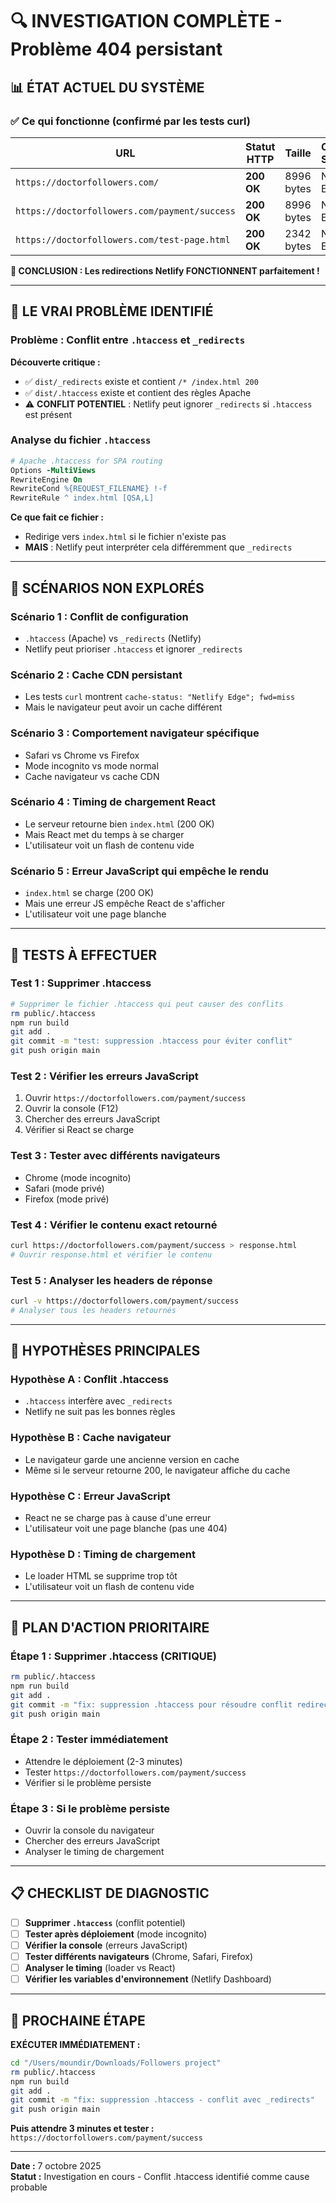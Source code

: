 # 🔍 INVESTIGATION COMPLÈTE - Problème 404 persistant

## 📊 ÉTAT ACTUEL DU SYSTÈME

### ✅ Ce qui fonctionne (confirmé par les tests curl)

| URL | Statut HTTP | Taille | Cache Status |
|-----|-------------|--------|--------------|
| `https://doctorfollowers.com/` | **200 OK** | 8996 bytes | Netlify Edge |
| `https://doctorfollowers.com/payment/success` | **200 OK** | 8996 bytes | Netlify Edge |
| `https://doctorfollowers.com/test-page.html` | **200 OK** | 2342 bytes | Netlify Edge |

**🎯 CONCLUSION : Les redirections Netlify FONCTIONNENT parfaitement !**

---

## 🚨 LE VRAI PROBLÈME IDENTIFIÉ

### **Problème : Conflit entre `.htaccess` et `_redirects`**

**Découverte critique :**
- ✅ `dist/_redirects` existe et contient `/* /index.html 200`
- ✅ `dist/.htaccess` existe et contient des règles Apache
- ⚠️ **CONFLIT POTENTIEL** : Netlify peut ignorer `_redirects` si `.htaccess` est présent

### **Analyse du fichier `.htaccess`**
```apache
# Apache .htaccess for SPA routing
Options -MultiViews
RewriteEngine On
RewriteCond %{REQUEST_FILENAME} !-f
RewriteRule ^ index.html [QSA,L]
```

**Ce que fait ce fichier :**
- Redirige vers `index.html` si le fichier n'existe pas
- **MAIS** : Netlify peut interpréter cela différemment que `_redirects`

---

## 🔧 SCÉNARIOS NON EXPLORÉS

### **Scénario 1 : Conflit de configuration**
- `.htaccess` (Apache) vs `_redirects` (Netlify)
- Netlify peut prioriser `.htaccess` et ignorer `_redirects`

### **Scénario 2 : Cache CDN persistant**
- Les tests `curl` montrent `cache-status: "Netlify Edge"; fwd=miss`
- Mais le navigateur peut avoir un cache différent

### **Scénario 3 : Comportement navigateur spécifique**
- Safari vs Chrome vs Firefox
- Mode incognito vs mode normal
- Cache navigateur vs cache CDN

### **Scénario 4 : Timing de chargement React**
- Le serveur retourne bien `index.html` (200 OK)
- Mais React met du temps à se charger
- L'utilisateur voit un flash de contenu vide

### **Scénario 5 : Erreur JavaScript qui empêche le rendu**
- `index.html` se charge (200 OK)
- Mais une erreur JS empêche React de s'afficher
- L'utilisateur voit une page blanche

---

## 🧪 TESTS À EFFECTUER

### **Test 1 : Supprimer .htaccess**
```bash
# Supprimer le fichier .htaccess qui peut causer des conflits
rm public/.htaccess
npm run build
git add .
git commit -m "test: suppression .htaccess pour éviter conflit"
git push origin main
```

### **Test 2 : Vérifier les erreurs JavaScript**
1. Ouvrir `https://doctorfollowers.com/payment/success`
2. Ouvrir la console (F12)
3. Chercher des erreurs JavaScript
4. Vérifier si React se charge

### **Test 3 : Tester avec différents navigateurs**
- Chrome (mode incognito)
- Safari (mode privé)
- Firefox (mode privé)

### **Test 4 : Vérifier le contenu exact retourné**
```bash
curl https://doctorfollowers.com/payment/success > response.html
# Ouvrir response.html et vérifier le contenu
```

### **Test 5 : Analyser les headers de réponse**
```bash
curl -v https://doctorfollowers.com/payment/success
# Analyser tous les headers retournés
```

---

## 🎯 HYPOTHÈSES PRINCIPALES

### **Hypothèse A : Conflit .htaccess**
- `.htaccess` interfère avec `_redirects`
- Netlify ne suit pas les bonnes règles

### **Hypothèse B : Cache navigateur**
- Le navigateur garde une ancienne version en cache
- Même si le serveur retourne 200, le navigateur affiche du cache

### **Hypothèse C : Erreur JavaScript**
- React ne se charge pas à cause d'une erreur
- L'utilisateur voit une page blanche (pas une 404)

### **Hypothèse D : Timing de chargement**
- Le loader HTML se supprime trop tôt
- L'utilisateur voit un flash de contenu vide

---

## 🔧 PLAN D'ACTION PRIORITAIRE

### **Étape 1 : Supprimer .htaccess (CRITIQUE)**
```bash
rm public/.htaccess
npm run build
git add .
git commit -m "fix: suppression .htaccess pour résoudre conflit redirections"
git push origin main
```

### **Étape 2 : Tester immédiatement**
- Attendre le déploiement (2-3 minutes)
- Tester `https://doctorfollowers.com/payment/success`
- Vérifier si le problème persiste

### **Étape 3 : Si le problème persiste**
- Ouvrir la console du navigateur
- Chercher des erreurs JavaScript
- Analyser le timing de chargement

---

## 📋 CHECKLIST DE DIAGNOSTIC

- [ ] **Supprimer `.htaccess`** (conflit potentiel)
- [ ] **Tester après déploiement** (mode incognito)
- [ ] **Vérifier la console** (erreurs JavaScript)
- [ ] **Tester différents navigateurs** (Chrome, Safari, Firefox)
- [ ] **Analyser le timing** (loader vs React)
- [ ] **Vérifier les variables d'environnement** (Netlify Dashboard)

---

## 🎯 PROCHAINE ÉTAPE

**EXÉCUTER IMMÉDIATEMENT :**

```bash
cd "/Users/moundir/Downloads/Followers project"
rm public/.htaccess
npm run build
git add .
git commit -m "fix: suppression .htaccess - conflit avec _redirects"
git push origin main
```

**Puis attendre 3 minutes et tester :**
`https://doctorfollowers.com/payment/success`

---

**Date :** 7 octobre 2025  
**Statut :** Investigation en cours - Conflit .htaccess identifié comme cause probable
